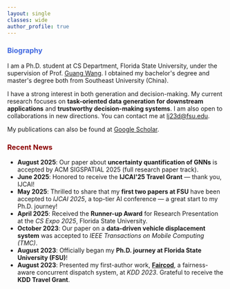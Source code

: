 ```yaml
---
layout: single
classes: wide
author_profile: true
---
```


[//]: # (<span lang="zh-cn">)

[//]: # (            <font size="5" face="Times New Roman"><b>Wen jun </b>)

[//]: # (            </font><font size="4" face="华文行楷">文俊</font><b>)

[//]: # (<font size="4" face="Times New Roman">&nbsp;&nbsp;)

[//]: # (            </font><font size="4" face="Times New Roman">&nbsp;&nbsp;&nbsp;&nbsp;)

[//]: # (<br></font></b></span>)

[//]: # (**Biography**)
### <span style="color:royalBlue;font-weight:bold">Biography</span>

I am a  Ph.D. student at CS Department, Florida State University, under the supervision of Prof. [Guang Wang](http://guangwang.me/#/home). I obtained my bachelor's degree and master's degree both from Southeast University (China).

I have a strong interest in both generation and decision-making.
My current research focuses on **task-oriented data generation for downstream applications** and **trustworthy decision-making systems**. I am also open to collaborations in new directions. 
You can contact me at lj23d@fsu.edu.

My publications can also be found at [Google Scholar](https://scholar.google.com.hk/citations?user=G66TbJYAAAAJ&hl=zh-CN). 



### <span style="color:DarkRed;font-weight:bold">Recent News</span>

[//]: # (**Recent News**)

- **August 2025**: Our paper about **uncertainty quantification of GNNs** is accepted by ACM SIGSPATIAL 2025 (full research paper track).
- **June 2025**: Honored to receive the **IJCAI'25 Travel Grant** — thank you, IJCAI!
- **May 2025**: Thrilled to share that my **first two papers at FSU** have been accepted to *IJCAI 2025*, a top-tier AI conference — a great start to my Ph.D. journey!
- **April 2025**: Received the **Runner-up Award** for Research Presentation at the *CS Expo 2025*, Florida State University.
- **October 2023**: Our paper on a **data-driven vehicle displacement system** was accepted to *IEEE Transactions on Mobile Computing (TMC)*.
- **August 2023**: Officially began my **Ph.D. journey at Florida State University (FSU)**!
- **August 2023**: Presented my first-author work, [**Faircod**](https://dl.acm.org/doi/10.1145/3580305.3599824), 
a fairness-aware concurrent dispatch system, at *KDD 2023*. Grateful to receive the **KDD Travel Grant**.



